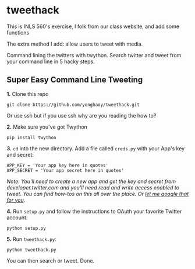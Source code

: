 tweethack
=========

This is INLS 560's exercise, I folk from our class website, and add some functions

The extra method I add: allow users to tweet with media.

Command lining the twitters with twython.  Search twitter and tweet from your command line in 5 hacky steps.

## Super Easy Command Line Tweeting

**1.** Clone this repo

```
git clone https://github.com/yonghaoy/tweethack.git
```

Or use ssh but if you use ssh why are you reading the how to?

**2.** Make sure you've got Twython

```
pip install twython
```

**3.** `cd` into the new directory. Add a file called `creds.py` with your App's key and secret:

```
APP_KEY = 'Your app key here in quotes'
APP_SECRET = 'Your app secret here in quotes'
```


*Note: You'll need to create a new app and get the key and secret from developer.twitter.com and you'll need read and write access enabled to tweet.  You can find how-tos on this all over the place.  Or [let me google that for you](http://iag.me/socialmedia/how-to-create-a-twitter-app-in-8-easy-steps/).*

**4.** Run `setup.py` and follow the instructions to OAuth your favorite Twitter account:

```
python setup.py
```

**5.** Run `tweethack.py`:

```
python tweethack.py
```

You can then search or tweet.  Done.
